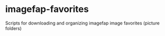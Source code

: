 # imagefap-favorites
Scripts for downloading and organizing imagefap image favorites (picture folders)
